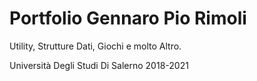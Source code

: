 # Portfolio Gennaro Pio Rimoli
Utility, Strutture Dati, Giochi e molto Altro.

Università Degli Studi Di Salerno 2018-2021
